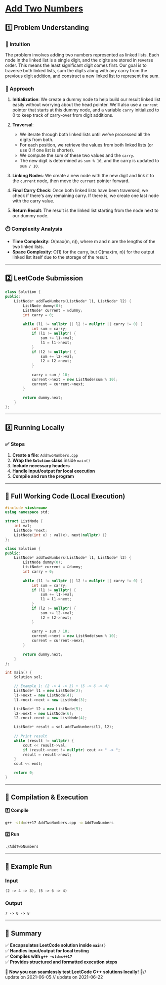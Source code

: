 # **[Add Two Numbers](https://leetcode.com/problems/add-two-numbers/description/)**  

## **1️⃣ Problem Understanding**  
### **📌 Intuition**  
The problem involves adding two numbers represented as linked lists. Each node in the linked list is a single digit, and the digits are stored in reverse order. This means the least significant digit comes first. Our goal is to traverse both linked lists, sum the digits along with any carry from the previous digit addition, and construct a new linked list to represent the sum.

### **🚀 Approach**  
1. **Initialization**: We create a dummy node to help build our result linked list easily without worrying about the head pointer. We'll also use a `current` pointer that starts at this dummy node, and a variable `carry` initialized to 0 to keep track of carry-over from digit additions.

2. **Traversal**:
   - We iterate through both linked lists until we've processed all the digits from both.
   - For each position, we retrieve the values from both linked lists (or use 0 if one list is shorter).
   - We compute the sum of these two values and the `carry`.
   - The new digit is determined as `sum % 10`, and the carry is updated to `sum / 10`.

3. **Linking Nodes**: We create a new node with the new digit and link it to the `current` node, then move the `current` pointer forward.

4. **Final Carry Check**: Once both linked lists have been traversed, we check if there's any remaining carry. If there is, we create one last node with the carry value.

5. **Return Result**: The result is the linked list starting from the node next to our dummy node.

### **⏱️ Complexity Analysis**  
- **Time Complexity**: O(max(m, n)), where m and n are the lengths of the two linked lists.
- **Space Complexity**: O(1) for the carry, but O(max(m, n)) for the output linked list itself due to the storage of the result.

---  

## **2️⃣ LeetCode Submission**  
```cpp
class Solution {
public:
    ListNode* addTwoNumbers(ListNode* l1, ListNode* l2) {
        ListNode dummy(0);
        ListNode* current = &dummy;
        int carry = 0;
        
        while (l1 != nullptr || l2 != nullptr || carry != 0) {
            int sum = carry;
            if (l1 != nullptr) {
                sum += l1->val;
                l1 = l1->next;
            }
            if (l2 != nullptr) {
                sum += l2->val;
                l2 = l2->next;
            }
            
            carry = sum / 10;
            current->next = new ListNode(sum % 10);
            current = current->next;
        }
        
        return dummy.next;
    }
};
```  

---  

## **3️⃣ Running Locally**  
### **✅ Steps**  
1. **Create a file**: `AddTwoNumbers.cpp`  
2. **Wrap the `Solution` class** inside `main()`  
3. **Include necessary headers**  
4. **Handle input/output for local execution**  
5. **Compile and run the program**  

---  

## **📝 Full Working Code (Local Execution)**  
```cpp
#include <iostream>
using namespace std;

struct ListNode {
    int val;
    ListNode *next;
    ListNode(int x) : val(x), next(nullptr) {}
};

class Solution {
public:
    ListNode* addTwoNumbers(ListNode* l1, ListNode* l2) {
        ListNode dummy(0);
        ListNode* current = &dummy;
        int carry = 0;
        
        while (l1 != nullptr || l2 != nullptr || carry != 0) {
            int sum = carry;
            if (l1 != nullptr) {
                sum += l1->val;
                l1 = l1->next;
            }
            if (l2 != nullptr) {
                sum += l2->val;
                l2 = l2->next;
            }
            
            carry = sum / 10;
            current->next = new ListNode(sum % 10);
            current = current->next;
        }
        
        return dummy.next;
    }
};

int main() {
    Solution sol;

    // Example 1: (2 -> 4 -> 3) + (5 -> 6 -> 4)
    ListNode* l1 = new ListNode(2);
    l1->next = new ListNode(4);
    l1->next->next = new ListNode(3);

    ListNode* l2 = new ListNode(5);
    l2->next = new ListNode(6);
    l2->next->next = new ListNode(4);

    ListNode* result = sol.addTwoNumbers(l1, l2);
    
    // Print result
    while (result != nullptr) {
        cout << result->val;
        if (result->next != nullptr) cout << " -> ";
        result = result->next;
    }
    cout << endl;

    return 0;
}
```  

---  

## **🔧 Compilation & Execution**  
#### **1️⃣ Compile**  
```bash
g++ -std=c++17 AddTwoNumbers.cpp -o AddTwoNumbers
```  

#### **2️⃣ Run**  
```bash
./AddTwoNumbers
```  

---  

## **🎯 Example Run**  
### **Input**  
```
(2 -> 4 -> 3), (5 -> 6 -> 4)
```  
### **Output**  
```
7 -> 0 -> 8
```  

---  

## **📌 Summary**  
✅ **Encapsulates LeetCode solution inside `main()`**  
✅ **Handles input/output for local testing**  
✅ **Compiles with `g++ -std=c++17`**  
✅ **Provides structured and formatted execution steps**  

🚀 **Now you can seamlessly test LeetCode C++ solutions locally!** 🚀// update on 2021-06-05
// update on 2021-06-22
